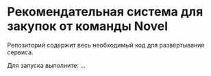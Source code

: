 # Рекомендательная система для закупок от команды Novel

Репозиторий содержит весь необходимый код для развёртывания сервиса.

Для запуска выполните:
...